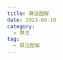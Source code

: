```yaml
---
title: 算法图解
date: 2022-09-10
category:
  - 算法
tag:
  - 算法图解
---
```


<PDF url="/pdf/算法图解.pdf"  height="calc(100vh - var(--navbar-height) - 150px"  />

